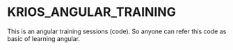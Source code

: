 # KRIOS_ANGULAR_TRAINING

This is an angular training sessions (code). So anyone can refer this code as basic of learning angular.
